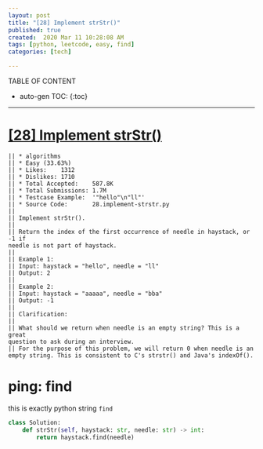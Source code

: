 ```yaml
---
layout: post
title: "[28] Implement strStr()"
published: true
created:  2020 Mar 11 10:28:08 AM
tags: [python, leetcode, easy, find]
categories: [tech]

---
```


TABLE OF CONTENT

* auto-gen TOC:
{:toc}

- - -

# [[28] Implement strStr()](https://leetcode.com/problems/implement-strstr/description/)

    || * algorithms
    || * Easy (33.63%)
    || * Likes:    1312
    || * Dislikes: 1710
    || * Total Accepted:    587.8K
    || * Total Submissions: 1.7M
    || * Testcase Example:  '"hello"\n"ll"'
    || * Source Code:       28.implement-strstr.py
    || 
    || Implement strStr().
    || 
    || Return the index of the first occurrence of needle in haystack, or -1 if
    needle is not part of haystack.
    || 
    || Example 1:
    || Input: haystack = "hello", needle = "ll"
    || Output: 2
    || 
    || Example 2:
    || Input: haystack = "aaaaa", needle = "bba"
    || Output: -1
    || 
    || Clarification:
    || 
    || What should we return when needle is an empty string? This is a great
    question to ask during an interview.
    || For the purpose of this problem, we will return 0 when needle is an
    empty string. This is consistent to C's strstr() and Java's indexOf().

# ping: find

this is exactly python string `find`
```python
class Solution:
    def strStr(self, haystack: str, needle: str) -> int:
        return haystack.find(needle)
```

